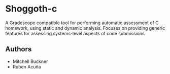 # Shoggoth-c
A Gradescope compatible tool for performing automatic assessment of C homework, using static and dynamic analysis. Focuses on providing generic features for assessing systems-level aspects of code submissions.

## Authors
* Mitchell Buckner
* Ruben Acuña